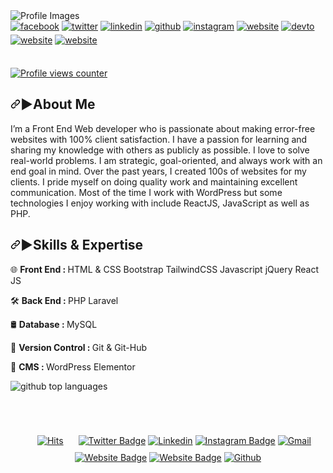<img src="https://media.licdn.com/dms/image/v2/D5616AQFFSIg97uCtgQ/profile-displaybackgroundimage-shrink_350_1400/profile-displaybackgroundimage-shrink_350_1400/0/1693482834790?e=1750291200&v=beta&t=CcprzLNIbXSM5paKtSmCBvZT3ESO-BWLTJuuVVnCo1Q" alt="Profile Images">
<!--socail media-->
<div class="socail">
<!--facebook-->
<a href="https://www.facebook.com/sabbirrahman2002" target="new">
<img src=https://img.shields.io/badge/facebook-%232E87FB.svg?&style=for-the-badge&logo=facebook&logoColor=white alt=facebook style="margin-bottom: 5px;" /></a>
<!--twitter-->
<a href="#" target="new">
<img src=https://img.shields.io/badge/twitter-%2300acee.svg?&style=for-the-badge&logo=twitter&logoColor=white alt=twitter style="margin-bottom: 5px;" /></a>
<!--linkedin-->
<a href="https://www.linkedin.com/in/sabbirhosain/" target="_blank">
<img src=https://img.shields.io/badge/linkedin-%231E77B5.svg?&style=for-the-badge&logo=linkedin&logoColor=white alt=linkedin style="margin-bottom: 5px;" /></a>
<!--github-->
<a href="https://github.com/sabbirhosain" target="new">
<img src=https://img.shields.io/badge/github-%23c9510c.svg?&style=for-the-badge&logo=github&logoColor=white alt=github style="margin-bottom: 5px;" /></a>
<!--instragram-->
<a href="#" target="new">
<img src=https://img.shields.io/badge/instagram-%23800080.svg?&style=for-the-badge&logo=instagram&logoColor=white alt=instagram style="margin-bottom: 5px;" /></a>
<!--website-->
<a href="#" target="new">
<img src=https://img.shields.io/badge/website-%23ff0000.svg?&style=for-the-badge&logo=Google-Chrome&logoColor=white alt=website style="margin-bottom: 5px;" /></a>
<!--div deio-->
<a href="#" target="new">
<img src=https://img.shields.io/badge/dev.to-%2308090A.svg?&style=for-the-badge&logo=dev.to&logoColor=white alt=devto style="margin-bottom: 5px;" /></a>
<!--fiverr-->
<a href="https://www.fiverr.com/quick_devlopers" target="_blank">
<img src=https://img.shields.io/badge/fiverr-%231DBF73.svg?&style=for-the-badge&logo=fiverr&logoColor=white alt=website style="margin-bottom: 5px;" /></a>
<!--upwork-->
<a href="https://www.upwork.com/freelancers/~01b4e9f7c92e5c7d4f" target="_blank">
<img src=https://img.shields.io/badge/upwork-%c14438.svg?&style=for-the-badge&logo=upwork&logoColor=white alt=website style="margin-bottom: 5px;" /></a>
</div><br>
<!--Profile view counter-->
<p dir="auto"><a target="_blank" rel="noopener noreferrer nofollow" href="https://camo.githubusercontent.com/4198c784d4dde2f019799bcd7deeb3cb007d5ad71b4ef68245d943184004ff55/68747470733a2f2f6b6f6d617265762e636f6d2f67687076632f3f757365726e616d653d736162626972686f7361696e26267374796c653d666c61742d737175617265"><img src="https://camo.githubusercontent.com/4198c784d4dde2f019799bcd7deeb3cb007d5ad71b4ef68245d943184004ff55/68747470733a2f2f6b6f6d617265762e636f6d2f67687076632f3f757365726e616d653d736162626972686f7361696e26267374796c653d666c61742d737175617265" alt="Profile views counter" data-canonical-src="https://komarev.com/ghpvc/?username=sabbirhosain&amp;&amp;style=flat-square" style="max-width: 100%;"></a></p>
<!--discription-->
<h2 dir="auto"><a id="user-content--about-me" class="anchor" aria-hidden="true" tabindex="-1" href="#-about-me"><svg class="octicon octicon-link" viewBox="0 0 16 16" version="1.1" width="16" height="16" aria-hidden="true"><path d="m7.775 3.275 1.25-1.25a3.5 3.5 0 1 1 4.95 4.95l-2.5 2.5a3.5 3.5 0 0 1-4.95 0 .751.751 0 0 1 .018-1.042.751.751 0 0 1 1.042-.018 1.998 1.998 0 0 0 2.83 0l2.5-2.5a2.002 2.002 0 0 0-2.83-2.83l-1.25 1.25a.751.751 0 0 1-1.042-.018.751.751 0 0 1-.018-1.042Zm-4.69 9.64a1.998 1.998 0 0 0 2.83 0l1.25-1.25a.751.751 0 0 1 1.042.018.751.751 0 0 1 .018 1.042l-1.25 1.25a3.5 3.5 0 1 1-4.95-4.95l2.5-2.5a3.5 3.5 0 0 1 4.95 0 .751.751 0 0 1-.018 1.042.751.751 0 0 1-1.042.018 1.998 1.998 0 0 0-2.83 0l-2.5 2.5a1.998 1.998 0 0 0 0 2.83Z"></path></svg></a>▶About Me</h2>

<p dir="auto">I’m a Front End Web developer who is passionate about making error-free websites with 100% client satisfaction. I have a passion for learning and sharing my knowledge with others as publicly as possible. I love to solve real-world problems. I am strategic, goal-oriented, and always work with an end goal in mind. Over the past years, I created 100s of websites for my clients. I pride myself on doing quality work and maintaining excellent communication. Most of the time I work with WordPress but some technologies I enjoy working with include ReactJS, JavaScript as well as PHP.</p>

<!--Specialized-->
<h2 dir="auto"><a id="user-content--about-me" class="anchor" aria-hidden="true" tabindex="-1" href="#-about-me"><svg class="octicon octicon-link" viewBox="0 0 16 16" version="1.1" width="16" height="16" aria-hidden="true"><path d="m7.775 3.275 1.25-1.25a3.5 3.5 0 1 1 4.95 4.95l-2.5 2.5a3.5 3.5 0 0 1-4.95 0 .751.751 0 0 1 .018-1.042.751.751 0 0 1 1.042-.018 1.998 1.998 0 0 0 2.83 0l2.5-2.5a2.002 2.002 0 0 0-2.83-2.83l-1.25 1.25a.751.751 0 0 1-1.042-.018.751.751 0 0 1-.018-1.042Zm-4.69 9.64a1.998 1.998 0 0 0 2.83 0l1.25-1.25a.751.751 0 0 1 1.042.018.751.751 0 0 1 .018 1.042l-1.25 1.25a3.5 3.5 0 1 1-4.95-4.95l2.5-2.5a3.5 3.5 0 0 1 4.95 0 .751.751 0 0 1-.018 1.042.751.751 0 0 1-1.042.018 1.998 1.998 0 0 0-2.83 0l-2.5 2.5a1.998 1.998 0 0 0 0 2.83Z"></path></svg></a>▶Skills & Expertise</h2>

<p>🌐 <strong>Front End : </strong> HTML & CSS Bootstrap TailwindCSS Javascript jQuery React JS</p>
<p>🛠 <strong>Back End : </strong> PHP Laravel</p>
<p>🛢 <strong>Database : </strong> MySQL </p>
<p>🚀 <strong>Version Control : </strong> Git & Git-Hub</p>
<p>🗻 <strong>CMS : </strong> WordPress Elementor</p>

<img class="output" src="https://github-readme-stats.vercel.app/api/top-langs/?username=sabbirhosain&amp;theme=highcontrast&amp;show_icons=true&amp;hide_border=true&amp;layout=compact" alt="github top languages">


<!--<img class="output" src="https://github-readme-streak-stats.herokuapp.com/?user=sabbirhosain&amp;theme=highcontrast&amp;hide_border=true" alt="github streak">

<img class="output" src="https://github-readme-stats.vercel.app/api?username=sabbirhosain&amp;theme=highcontrast&amp;show_icons=true&amp;hide_border=true&amp;count_private=true" alt="github stats">

<img class="output" src="https://github-readme-stats.vercel.app/api/top-langs/?username=sabbirhosain&amp;theme=highcontrast&amp;show_icons=true&amp;hide_border=true&amp;layout=compact" alt="github top languages">

<img class="output" src="https://github-stats-alpha.vercel.app/api?username=sabbirhosain&cc=000&tc=fff&ic=ff0000&bc=000">
Where cc = Card Color
      tc = Text Color
      ic = Icon Color
      bc = Border Color-->


##
<br/>  
<!--socail media-->
<p align="center"><a href="#" target="_blank" rel="noopener noreferrer"><img src="https://hits.seeyoufarm.com/api/count/incr/badge.svg?url=https%3A%2F%2Fgithub.com%2Fsabbirhosain%2Fsabbirhosain&amp;count_bg=%2379C83D&amp;title_bg=%23555555&amp;icon=&amp;icon_color=%23E7E7E7&amp;title=Profile+Views&amp;edge_flat=false" alt="Hits" style="padding: 10px 20px;"></a>
<a href="#" target="_blank" rel="noopener noreferrer"><img src="https://img.shields.io/badge/-Twitter-1da1f2?labelColor=1da1f2&amp;logo=twitter&amp;logoColor=white&amp;link=https://twitter.com" alt="Twitter Badge"></a>
<a href="#" target="_blank" rel="noopener noreferrer"><img src="https://img.shields.io/badge/-LinkedIn-blue?style=flat&amp;logo=Linkedin&amp;logoColor=white" alt="Linkedin"></a>
<a href="#" target="_blank" rel="noopener noreferrer"><img src="https://img.shields.io/badge/-Instagram-purple?logo=instagram&amp;logoColor=white&amp;link=https://instagram.com/ali.hejazzii/" alt="Instagram Badge"></a>
<a href="#" target="_blank" rel="noopener noreferrer"><img src="https://img.shields.io/badge/-Gmail-c14438?style=flat&amp;logo=Gmail&amp;logoColor=white" alt="Gmail"></a>
<a href="#" target="_blank" rel="noopener noreferrer"><img src="https://img.shields.io/badge/-Website-c14438?style=flat&amp;logo=Google-Chrome&amp;logoColor=white&amp;link=https://pytopia.ai" alt="Website Badge"></a>
<a href="#" target="_blank" rel="noopener noreferrer"><img src="https://img.shields.io/badge/-gitbub-c14438?style=flat&amp;logo=github&amp;logoColor=white&amp;link=https://pytopia.ai" alt="Website Badge"></a>
<a href="#" target="_blank" rel="noopener noreferrer"><img src="https://img.shields.io/github/followers/sabbirhosain?label=Follow&amp;style=social" alt="Github"></a></p>
